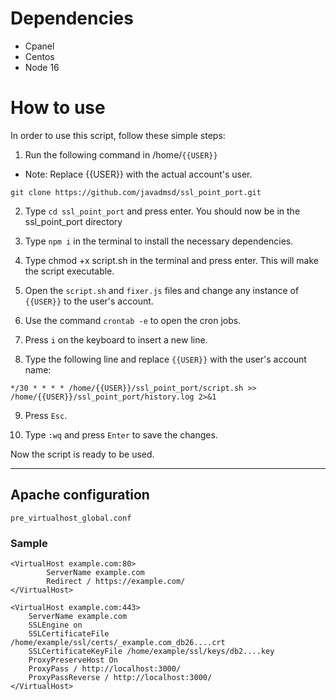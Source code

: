 # Dependencies

- Cpanel
- Centos
- Node 16

# How to use

In order to use this script, follow these simple steps:

1. Run the following command in /home/`{{USER}}`

- Note: Replace {{USER}} with the actual account's user.

```
git clone https://github.com/javadmsd/ssl_point_port.git
```

2. Type `cd ssl_point_port` and press enter. You should now be in the ssl_point_port directory

3. Type `npm i` in the terminal to install the necessary dependencies.

4. Type chmod +x script.sh in the terminal and press enter. This will make the script executable.

5. Open the `script.sh` and `fixer.js` files and change any instance of `{{USER}}` to the user's account.

6. Use the command `crontab -e` to open the cron jobs.

7. Press `i` on the keyboard to insert a new line.

8. Type the following line and replace `{{USER}}` with the user's account name:

```
*/30 * * * * /home/{{USER}}/ssl_point_port/script.sh >> /home/{{USER}}/ssl_point_port/history.log 2>&1
```

9. Press `Esc`.

10. Type `:wq` and press `Enter` to save the changes.

Now the script is ready to be used.

---

## Apache configuration

`pre_virtualhost_global.conf`

### Sample

```
<VirtualHost example.com:80>
        ServerName example.com
        Redirect / https://example.com/
</VirtualHost>

<VirtualHost example.com:443>
    ServerName example.com
    SSLEngine on
    SSLCertificateFile /home/example/ssl/certs/_example.com_db26....crt
    SSLCertificateKeyFile /home/example/ssl/keys/db2....key
    ProxyPreserveHost On
    ProxyPass / http://localhost:3000/
    ProxyPassReverse / http://localhost:3000/
</VirtualHost>
```
